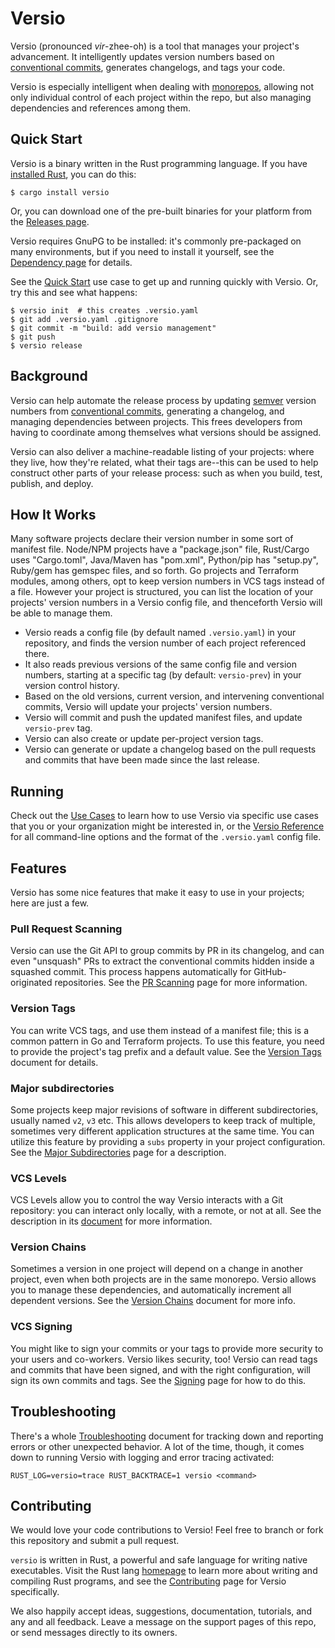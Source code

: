 # Versio

Versio (pronounced _vir_-zhee-oh) is a tool that manages your project's
advancement. It intelligently updates version numbers based on
[conventional commits](https://www.conventionalcommits.org/), generates
changelogs, and tags your code.

Versio is especially intelligent when dealing with
[monorepos](https://en.wikipedia.org/wiki/Monorepo), allowing not only
individual control of each project within the repo, but also managing
dependencies and references among them.

## Quick Start

Versio is a binary written in the Rust programming language. If you have
[installed Rust](https://www.rust-lang.org/tools/install), you can do
this:

```
$ cargo install versio
```

Or, you can download one of the pre-built binaries for your platform
from the [Releases
page](https://github.com/chaaz/versio/releases).

Versio requires GnuPG to be installed: it's commonly pre-packaged on
many environments, but if you need to install it yourself, see the
[Dependency page](./docs/dependencies.md) for details.

See the [Quick Start](./docs/use_cases.md#quick-start) use case to get
up and running quickly with Versio. Or, try this and see what happens:

```
$ versio init  # this creates .versio.yaml
$ git add .versio.yaml .gitignore
$ git commit -m "build: add versio management"
$ git push
$ versio release
```

## Background

<!---
A developer of a project&mdash;after making some changes to a
project&mdash;might "release" her work: she will update the version
number, write a short log explaining her changes, and then publish the
new software to make it widely available. However, this
code-then-release process quickly becomes difficult to maintain.

In projects of even modest complexity, a software release usually
corresponds to a set of development changes _in toto_, and not to a
specific contribution from a single person. In larger communities,
individual contributors might not even decide when a release should
occur. If multiple developers provide conflicting version increments, it
can be a headache to resolve. And it can be inefficient to halt all
contributions while a release is being built.
-->

Versio can help automate the release process by updating
[semver](https://semver.org/) version numbers from [conventional
commits](https://www.conventionalcommits.org/), generating a changelog,
and managing dependencies between projects. This frees developers from
having to coordinate among themselves what versions should be assigned.

Versio can also deliver a machine-readable listing of your projects:
where they live, how they're related, what their tags are--this can be
used to help construct other parts of your release process: such as when
you build, test, publish, and deploy.

## How It Works

Many software projects declare their version number in some sort of
manifest file. Node/NPM projects have a "package.json" file, Rust/Cargo
uses "Cargo.toml", Java/Maven has "pom.xml", Python/pip has "setup.py",
Ruby/gem has gemspec files, and so forth. Go projects and Terraform
modules, among others, opt to keep version numbers in VCS tags instead
of a file. However your project is structured, you can list the location
of your projects' version numbers in a Versio config file, and
thenceforth Versio will be able to manage them.

- Versio reads a config file (by default named `.versio.yaml`) in your
  repository, and finds the version number of each project referenced
  there.
- It also reads previous versions of the same config file and version
  numbers, starting at a specific tag (by default: `versio-prev`) in
  your version control history.
- Based on the old versions, current version, and intervening
  conventional commits, Versio will update your projects' version
  numbers.
- Versio will commit and push the updated manifest files, and update
  `versio-prev` tag.
- Versio can also create or update per-project version tags.
- Versio can generate or update a changelog based on the pull requests
  and commits that have been made since the last release.

## Running

Check out the [Use Cases](./docs/use_cases.md) to learn how to use
Versio via specific use cases that you or your organization might be
interested in, or the [Versio Reference](./docs/reference.md) for all
command-line options and the format of the `.versio.yaml` config file.

## Features

Versio has some nice features that make it easy to use in your projects;
here are just a few.

### Pull Request Scanning

Versio can use the Git API to group commits by PR in its changelog, and
can even "unsquash" PRs to extract the conventional commits hidden
inside a squashed commit. This process happens automatically for
GitHub-originated repositories. See the [PR
Scanning](./docs/pr_scanning.md) page for more information.

### Version Tags

You can write VCS tags, and use them instead of a manifest file; this is
a common pattern in Go and Terraform projects. To use this feature, you
need to provide the project's tag prefix and a default value. See the
[Version Tags](./docs/version_tags.md) document for details.

### Major subdirectories

Some projects keep major revisions of software in different
subdirectories, usually named `v2`, `v3` etc. This allows developers to
keep track of multiple, sometimes very different application structures
at the same time. You can utilize this feature by providing a `subs`
property in your project configuration. See the [Major
Subdirectories](./docs/subs.md) page for a description.

### VCS Levels

VCS Levels allow you to control the way Versio interacts with a Git
repository: you can interact only locally, with a remote, or not at all.
See the description in its [document](./docs/vcs_levels.md) for more
information.

### Version Chains

Sometimes a version in one project will depend on a change in another
project, even when both projects are in the same monorepo. Versio allows
you to manage these dependencies, and automatically increment all
dependent versions. See the [Version Chains](./docs/chains.md) document
for more info.

### VCS Signing

You might like to sign your commits or your tags to provide more
security to your users and co-workers. Versio likes security, too!
Versio can read tags and commits that have been signed, and with the
right configuration, will sign its own commits and tags. See the
[Signing](./docs/signing.md) page for how to do this.

## Troubleshooting

There's a whole [Troubleshooting](./docs/troubleshooting.md) document
for tracking down and reporting errors or other unexpected behavior. A
lot of the time, though, it comes down to running Versio with logging
and error tracing activated:

```
RUST_LOG=versio=trace RUST_BACKTRACE=1 versio <command>
```

## Contributing

We would love your code contributions to Versio! Feel free to branch or
fork this repository and submit a pull request.

`versio` is written in Rust, a powerful and safe language for writing
native executables. Visit the Rust lang
[homepage](https://www.rust-lang.org/en-US/index.html) to learn more
about writing and compiling Rust programs, and see the
[Contributing](docs/contributing.md) page for Versio specifically.

We also happily accept ideas, suggestions, documentation, tutorials, and
any and all feedback. Leave a message on the support pages of this repo,
or send messages directly to its owners.

